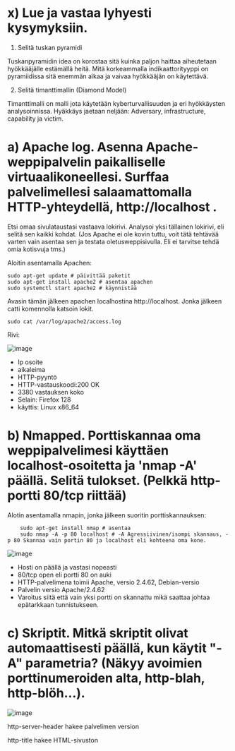# x) Lue ja vastaa lyhyesti kysymyksiin.

1. Selitä tuskan pyramidi

Tuskanpyramidin idea on korostaa sitä kuinka paljon haittaa aiheutetaan hyökkääjälle estämällä heitä. Mitä korkeammalla indikaattorityyppi on pyramiidissa sitä enemmän aikaa ja vaivaa hyökkääjän on käytettävä.

2. Selitä timanttimallin (Diamond Model)

Timanttimalli on malli jota käytetään kyberturvallisuuden ja eri hyökkäysten analysoinnissa. Hyäkkäys jaetaan neljään: Adversary, infrastructure, capability ja victim.


# a) Apache log. Asenna Apache-weppipalvelin paikalliselle virtuaalikoneellesi. Surffaa palvelimellesi salaamattomalla HTTP-yhteydellä, http://localhost . 
Etsi omaa sivulataustasi vastaava lokirivi. Analysoi yksi tällainen lokirivi, eli selitä sen kaikki kohdat. (Jos Apache ei ole kovin tuttu, voit tätä tehtävää varten vain asentaa sen ja testata oletusweppisivulla. Eli ei tarvitse tehdä omia kotisvuja tms.)

Aloitin asentamalla Apachen:

    sudo apt-get update # päivittää paketit
    sudo apt-get install apache2 # asentaa apachen
    sudo systemctl start apache2 # käynnistää

Avasin tämän jälkeen apachen localhostina http://localhost. Jonka jälkeen catti komennolla katsoin lokit.

    
    sudo cat /var/log/apache2/access.log

Rivi:

![image](https://github.com/user-attachments/assets/db2c9eea-eb43-4737-8dfc-23b315f643d2)

- Ip osoite
- aikaleima
- HTTP-pyyntö
- HTTP-vastauskoodi:200 OK
- 3380 vastauksen koko
- Selain: Firefox 128
- käyttis: Linux x86_64


# b) Nmapped. Porttiskannaa oma weppipalvelimesi käyttäen localhost-osoitetta ja 'nmap -A' päällä. Selitä tulokset. (Pelkkä http-portti 80/tcp riittää)

Alotin asentamalla nmapin, jonka jälkeen suoritin porttiskannauksen:

        sudo apt-get install nmap # asentaa
        sudo nmap -A -p 80 localhost # -A Agressiivinen/isompi skannaus, -p 80 Skannaa vain portin 80 ja localhost eli kohteena oma kone.


![image](https://github.com/user-attachments/assets/9919de1f-7aca-4392-a20e-f2c0289dc5ee)


- Hosti on päällä ja vastasi nopeasti
- 80/tcp open eli portti 80 on auki
- HTTP-palvelimena toimii Apache, versio 2.4.62, Debian-versio
- Palvelin versio Apache/2.4.62
- Varoitus siitä että vain yksi portti on skannattu mikä saattaa johtaa epätarkkaan tunnistukseen.

# c) Skriptit. Mitkä skriptit olivat automaattisesti päällä, kun käytit "-A" parametria? (Näkyy avoimien porttinumeroiden alta, http-blah, http-blöh...).

![image](https://github.com/user-attachments/assets/22711b76-42e2-4fe4-9df7-55f157e7e798)

http-server-header hakee palvelimen version

http-title hakee HTML-sivuston <title> elementin


# d) Jäljet lokissa. Etsi weppipalvelimen lokeista jäljet porttiskannauksesta (NSE eli Nmap Scripting Engine -skripteistä skannauksessa). Löydätkö sanan "nmap" isolla tai pienellä? Selitä osumat. Millaisilla hauilla tai säännöillä voisit tunnistaa porttiskannauksen jostain muusta lokista, jos se on niin laaja, että et pysty lukemaan itse kaikkia rivejä?

Aloitin tehtävän greppaamalla sanan "nmap" /var/log/apache2/access.log loki tiedostosta.

        sudo grep -i nmap /var/log/apache2/acess.log # -i ei erottele isoja ja pieniä kirjaimia

![image](https://github.com/user-attachments/assets/cc411fe9-8003-4573-ba24-ceed2e3baea5)

Sieltä löytyi rivejä joissa esintyy "Nmap Scripting Engine" user agent. Nmap on siis käyttänyt skriptejä tehdä HTTP-pyyntöjä palvelimelle osana skannausta.

        sudo gerp - i "Nmap Scripting Engine" /var/log/apache2/access.log # voi etsiä user agentit

Erisäännöillä joilla voisi luke lokia olisi esim. ip osoitteen kohdistaminen tai epätavallisten porttien etsiminen.

# e) Wire sharking. Sieppaa verkkoliikenne porttiskannatessa Wiresharkilla. Huomaa, että localhost käyttää "Loopback adapter" eli "lo". Tallenna pcap. 
Etsi kohdat, joilla on sana "nmap" ja kommentoi niitä. Jokaisen paketin jokaista kohtaa ei tarvitse analysoida, yleisempi tarkastelu riittää.

Aloitin avaamalla wiresharkin jonka jälkeen nmappasin portti 80 local hostin.

        sudo nmap -A -p 80 localhost

Kuva kun suodatetaan "nmap" eli käytetään filtterinä: frame contains "Nmap"

![image](https://github.com/user-attachments/assets/49f6ac93-6c75-426d-9a89-8b795284eeeb)

Nmap on käytetty palvelimen skannaamiseen HTTP:n kautta. Lähde- ja kohde osoite on sama eli skannaus tehty paikallisesti.

# f) Net grep. Sieppaa verkkoliikenne 'ngrep' komennolla ja näytä kohdat, joissa on sana "nmap".

Aloitin asentamalla ngrepin jonka jälkeen ngreppasin hakusanalla nmap. Spammasin muutaman kerran nmappia local hostiin jotta saadaan tietoa ulos.

        sudo apt-get install ngrep
        sudo ngrep -d lo -i nmap # -d lo määrittää että sieppaus tapahtuu verkkokortilla local host ja -i ei erottele isoja ja pieniä kirjaimia

![image](https://github.com/user-attachments/assets/51e09c87-a400-4a88-b6a6-71af4f58148d)

Kuvasta näkyy 338 saatu ja 25 oli "nmap".



# g) Agentti. Vaihda nmap:n user-agent niin, että se näyttää tavalliselta weppiselaimelta.

Alotin tutkimalla miten saisin vaihdettua useragentin että ses näyttäisi normaalilta webbiselaimelta ja löysin tämmöisen : 

https://www.oreilly.com/library/view/nmap-network-exploration/9781786467454/62ae3cc1-af7b-4046-89c1-a6eaa6c0b759.xhtml

        nmap -p80 --script http-sqli-finder --script-args http.useragent="Mozilla 42" <localhost> 

Yritin kauan tätä mutta en saanut haluttua vastausta wiresharkin puolelta joten jatkan myöhemmin...





# h) Pienemmät jäljet. Porttiskannaa weppipalvelimesi uudelleen localhost-osoitteella. Tarkastele sekä Apachen lokia että siepattua verkkoliikennettä. Mikä on muuttunut, kun vaihdoit user-agent:n? Löytyykö lokista edelleen tekstijono "nmap"?

# i) Hieman vaikeampi: LoWeR ChEcK. Poista skritiskannauksesta viimeinenkin "nmap" -teksti. Etsi löytämääsi tekstiä /usr/share/nmap -hakemistosta ja korvaa se toisella. Tee porttiskannaus ja tarkista, että "nmap" ei näy isolla eikä pienellä kirjoitettuna Apachen lokissa eikä siepatussa verkkoliikenteessä. 
(Tässä tehtävässä voit muokata suoraan lua-skriptejä /usr/share/nmap alta, 'sudoedit'. Muokatun version paketoiminen siis rajataan ulos tehtävästä.)


# j) Vapaaehtoinen, vaikea: Invisible, invincible. Etsi jokin toinen nmap:n skripti, jonka verkkoliikenteessä esiintyy merkkijono "nmap" isolla tai pienellä. Muuta nmap:n koodia niin, että tuo merkkijono ei enää näy verkkoliikenteessä.

## References

https://terokarvinen.com/verkkoon-tunkeutuminen-ja-tiedustelu/

https://www.oreilly.com/library/view/nmap-network-exploration/9781786467454/62ae3cc1-af7b-4046-89c1-a6eaa6c0b759.xhtml

https://www.threatintel.academy/wp-content/uploads/2020/07/diamond-model.pdf

https://duckduckgo.com/?t=ftsa&q=diamond+model+attacker+capability+infrastructure&ia=web

https://detect-respond.blogspot.com/2013/03/the-pyramid-of-pain.html



